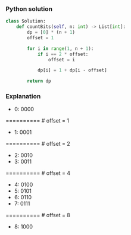 ### Python solution
```python
class Solution:
    def countBits(self, n: int) -> List[int]:
        dp = [0] * (n + 1)
        offset = 1

        for i in range(1, n + 1):
            if i == 2 * offset:
                offset = i

            dp[i] = 1 + dp[i - offset]

        return dp
```

### Explanation
- 0: 0000

==========
\# offset = 1
- 1: 0001       

==========
\# offset = 2
- 2: 0010    
- 3: 0011

==========
\# offset = 4
- 4: 0100     
- 5: 0101
- 6: 0110
- 7: 0111

==========
\# offset = 8
- 8: 1000     
